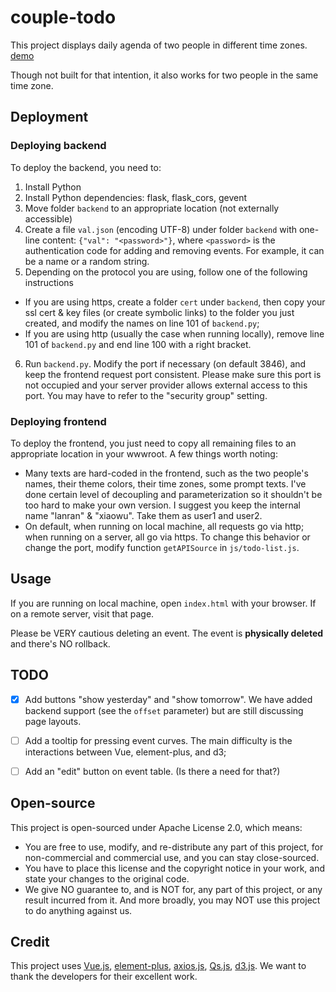 # couple-todo
This project displays daily agenda of two people in different time zones. [demo](https://iamwyh.cn/ring)

Though not built for that intention, it also works for two people in the same time zone.



## Deployment

### Deploying backend
To deploy the backend, you need to:
 1. Install Python
 2. Install Python dependencies: flask, flask_cors, gevent
 3. Move folder `backend` to an appropriate location (not externally accessible)
 4. Create a file `val.json` (encoding UTF-8) under folder `backend` with one-line content: `{"val": "<password>"}`, where `<password>` is the authentication code for adding and removing events. For example, it can be a name or a random string.
 5. Depending on the protocol you are using, follow one of the following instructions
 - If you are using https, create a folder `cert` under `backend`, then copy your ssl cert & key files (or create symbolic links) to the folder you just created, and modify the names on line 101 of `backend.py`;
 - If you are using http (usually the case when running locally), remove line 101 of `backend.py` and end line 100 with a right bracket.
 6. Run `backend.py`. Modify the port if necessary (on default 3846), and keep the frontend request port consistent. Please make sure this port is not occupied and your server provider allows external access to this port. You may have to refer to the "security group" setting.

### Deploying frontend
To deploy the frontend, you just need to copy all remaining files to an appropriate location in your wwwroot. A few things worth noting:
 - Many texts are hard-coded in the frontend, such as the two people's names, their theme colors, their time zones, some prompt texts. I've done certain level of decoupling and parameterization so it shouldn't be too hard to make your own version. I suggest you keep the internal name "lanran" & "xiaowu". Take them as user1 and user2.
 - On default, when running on local machine, all requests go via http; when running on a server, all go via https. To change this behavior or change the port, modify function `getAPISource` in `js/todo-list.js`.



## Usage

If you are running on local machine, open `index.html` with your browser. If on a remote server, visit that page.

Please be VERY cautious deleting an event. The event is **physically deleted** and there's NO rollback.



## TODO

- [x] Add buttons "show yesterday" and "show tomorrow". We have added backend support (see the `offset` parameter) but are still discussing page layouts.
- [ ] Add a tooltip for pressing event curves. The main difficulty is the interactions between Vue, element-plus, and d3;
- [ ] Add an "edit" button on event table. (Is there a need for that?)



## Open-source
This project is open-sourced under Apache License 2.0, which means:

- You are free to use, modify, and re-distribute any part of this project, for non-commercial and commercial use, and you can stay close-sourced.
- You have to place this license and the copyright notice in your work, and state your changes to the original code.
- We give NO guarantee to, and is NOT for, any part of this project, or any result incurred from it. And more broadly, you may NOT use this project to do anything against us.



## Credit

This project uses [Vue.js](https://v3.vuejs.org/), [element-plus](https://element-plus.org), [axios.js](https://axios-http.com/), [Qs.js](https://github.com/ljharb/qs), [d3.js](https://d3js.org/). We want to thank the developers for their excellent work.
